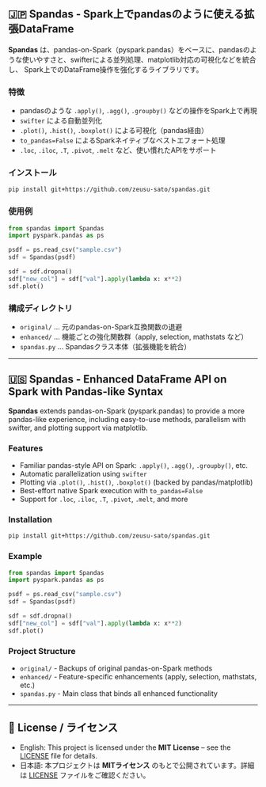 ## 🇯🇵 Spandas - Spark上でpandasのように使える拡張DataFrame

**Spandas** は、pandas-on-Spark（pyspark.pandas）をベースに、pandasのような使いやすさと、swifterによる並列処理、matplotlib対応の可視化などを統合し、
Spark上でのDataFrame操作を強化するライブラリです。

### 特徴

- pandasのような `.apply()`, `.agg()`, `.groupby()` などの操作をSpark上で再現
- `swifter` による自動並列化
- `.plot()`, `.hist()`, `.boxplot()` による可視化（pandas経由）
- `to_pandas=False` によるSparkネイティブなベストエフォート処理
- `.loc`, `.iloc`, `.T`, `.pivot`, `.melt` など、使い慣れたAPIをサポート

### インストール

```bash
pip install git+https://github.com/zeusu-sato/spandas.git
```

### 使用例

```python
from spandas import Spandas
import pyspark.pandas as ps

psdf = ps.read_csv("sample.csv")
sdf = Spandas(psdf)

sdf = sdf.dropna()
sdf["new_col"] = sdf["val"].apply(lambda x: x**2)
sdf.plot()
```

### 構成ディレクトリ

- `original/` ... 元のpandas-on-Spark互換関数の退避
- `enhanced/` ... 機能ごとの強化関数群（apply, selection, mathstats など）
- `spandas.py` ... Spandasクラス本体（拡張機能を統合）

---

## 🇺🇸 Spandas - Enhanced DataFrame API on Spark with Pandas-like Syntax

**Spandas** extends pandas-on-Spark (pyspark.pandas) to provide a more pandas-like experience,
including easy-to-use methods, parallelism with swifter, and plotting support via matplotlib.

### Features

- Familiar pandas-style API on Spark: `.apply()`, `.agg()`, `.groupby()`, etc.
- Automatic parallelization using `swifter`
- Plotting via `.plot()`, `.hist()`, `.boxplot()` (backed by pandas/matplotlib)
- Best-effort native Spark execution with `to_pandas=False`
- Support for `.loc`, `.iloc`, `.T`, `.pivot`, `.melt`, and more

### Installation

```bash
pip install git+https://github.com/zeusu-sato/spandas.git
```

### Example

```python
from spandas import Spandas
import pyspark.pandas as ps

psdf = ps.read_csv("sample.csv")
sdf = Spandas(psdf)

sdf = sdf.dropna()
sdf["new_col"] = sdf["val"].apply(lambda x: x**2)
sdf.plot()
```

### Project Structure

- `original/` - Backups of original pandas-on-Spark methods
- `enhanced/` - Feature-specific enhancements (apply, selection, mathstats, etc.)
- `spandas.py` - Main class that binds all enhanced functionality

---

## 📄 License / ライセンス

- English: This project is licensed under the **MIT License** – see the [LICENSE](./LICENSE) file for details.
- 日本語: 本プロジェクトは **MITライセンス** のもとで公開されています。詳細は [LICENSE](./LICENSE) ファイルをご確認ください。
